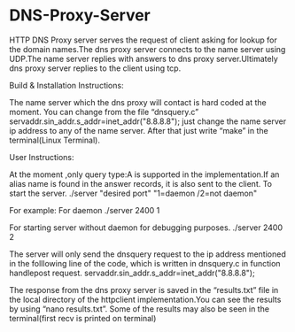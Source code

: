 DNS-Proxy-Server
================

HTTP DNS Proxy server serves the request of client asking for lookup for the domain names.The dns proxy server connects to the name server using UDP.The name server replies with answers to dns proxy server.Ultimately dns proxy server replies to the client using tcp.

Build & Installation Instructions:

The name server which the dns proxy will contact is hard coded at the moment.
You can change from the file “dnsquery.c”
servaddr.sin_addr.s_addr=inet_addr("8.8.8.8");
just change the name server ip address to any of the name server.
After that just write “make” in the terminal(Linux Terminal).

User Instructions:

At the moment ,only query type:A is supported in the implementation.If an alias name is found in the
answer records, it is also sent to the client.
To start the server.
./server "desired port" "1=daemon /2=not daemon"

For example:
For daemon
./server 2400 1

For starting server without daemon for debugging purposes.
./server 2400 2

The server will only send the dnsquery request to the ip address mentioned in the folllowing line of the
code, which is written in dnsquery.c in function handlepost request.
servaddr.sin_addr.s_addr=inet_addr("8.8.8.8");

The response from the dns proxy server is saved in the “results.txt” file in the local directory of the
httpclient implementation.You can see the results by using “nano results.txt”.
Some of the results may also be seen in the terminal(first recv is printed on terminal)
